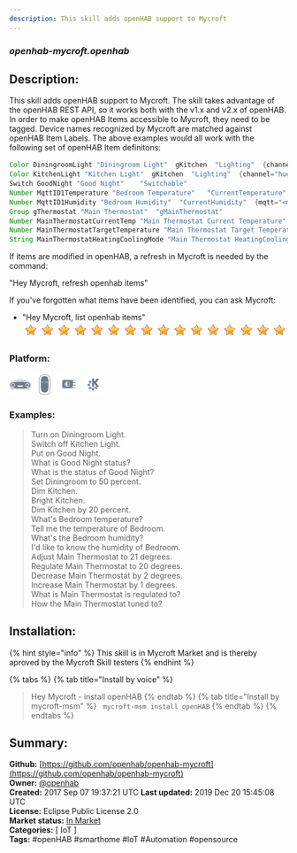 ```yaml
---
description: This skill adds openHAB support to Mycroft
---
```


### _openhab-mycroft.openhab_  
## Description:  
This skill adds openHAB support to Mycroft.
The skill takes advantage of the openHAB REST API, so it works both with the v1.x and v2.x of openHAB.
In order to make openHAB Items accessible to Mycroft, they need to be tagged.
Device names recognized by Mycroft are matched against openHAB Item Labels.
The above examples would all work with the following set of openHAB Item definitons:
```java
Color DiningroomLight "Diningroom Light"  gKitchen  "Lighting"  {channel="hue:0200:1:bloom1:color"}
Color KitchenLight "Kitchen Light"  gKitchen  "Lighting"  {channel="hue:0200:1:bloom1:color"}
Switch GoodNight "Good Night"    "Switchable" 
Number MqttID1Temperature "Bedroom Temperature"   "CurrentTemperature"  {mqtt="<mosquitto:mysensorsSI11100:state:default"}
Number MqttID1Humidity "Bedroom Humidity"  "CurrentHumidity"  {mqtt="<mosquitto:mysensorsSI10101:state:default"}
Group gThermostat "Main Thermostat"  "gMainThermostat" 
Number MainThermostatCurrentTemp "Main Thermostat Current Temperature" gMainThermostat  "CurrentTemperature" 
Number MainThermostatTargetTemperature "Main Thermostat Target Temperature" gMainThermostat  "TargetTemperature" 
String MainThermostatHeatingCoolingMode "Main Thermostat HeatingCooling Mode" gMainThermostat  "homekit:HeatingCoolingMode" 
```
If items are modified in openHAB, a refresh in Mycroft is needed by the command:

"Hey Mycroft, refresh openhab items"

If you've forgotten what items have been identified, you can ask Mycroft:
- "Hey Mycroft, list openhab items"  
![](../.gitbook/assets/star.png)![](../.gitbook/assets/star.png)![](../.gitbook/assets/star.png)![](../.gitbook/assets/star.png)![](../.gitbook/assets/star.png)![](../.gitbook/assets/star.png)![](../.gitbook/assets/star.png)![](../.gitbook/assets/star.png)![](../.gitbook/assets/star.png)![](../.gitbook/assets/star.png)![](../.gitbook/assets/star.png)![](../.gitbook/assets/star.png)![](../.gitbook/assets/star.png)![](../.gitbook/assets/star.png)![](../.gitbook/assets/star.png)![](../.gitbook/assets/star.png)  
  
### Platform:  
 ![Mark I](../.gitbook/assets/mark-1-icon.png)  ![Mark II](../.gitbook/assets/mark-2-icon.png)  ![Picroft](../.gitbook/assets/picroft-icon.png)  ![plasmoid](../.gitbook/assets/kde.png)   
### Examples:  
> Turn on Diningroom Light.  
> Switch off Kitchen Light.  
> Put on Good Night.  
> What is Good Night status?  
> What is the status of Good Night?  
> Set Diningroom to 50 percent.  
> Dim Kitchen.  
> Bright Kitchen.  
> Dim Kitchen by 20 percent.  
> What's Bedroom temperature?  
> Tell me the temperature of Bedroom.  
> What's the Bedroom humidity?  
> I'd like to know the humidity of Bedroom.  
> Adjust Main Thermostat to 21 degrees.  
> Regulate Main Thermostat to 20 degrees.  
> Decrease Main Thermostat by 2 degrees.  
> Increase Main Thermostat by 1 degrees.  
> What is Main Thermostat is regulated to?  
> How the Main Thermostat tuned to?  
  
## Installation:  
{% hint style="info" %}
This skill is in Mycroft Market and is thereby aproved by the Mycroft Skill testers
{% endhint %}
    
{% tabs %}
{% tab title="Install by voice" %}
> Hey Mycroft - install openHAB
{% endtab %}
  {% tab title="Install by mycroft-msm" %}
``` mycroft-msm install openHAB```
{% endtab %}
  {% endtabs %}
    
## Summary:  
**Github:** [https://github.com/openhab/openhab-mycroft](https://github.com/openhab/openhab-mycroft)  
**Owner:** [@openhab](https://github.com/openhab)  
**Created:** 2017 Sep 07 19:37:21 UTC  **Last updated:** 2019 Dec 20 15:45:08 UTC  
**License:** Eclipse Public License 2.0  
**Market status:** [In Market](https://market.mycroft.ai/skill/openhab-skill)  
**Categories:** [ IoT ]   
**Tags:** \#openHAB \#smarthome \#IoT \#Automation \#opensource   
